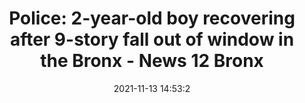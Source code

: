 ---
"title": "Police: 2-year-old boy recovering after 9-story fall out of window in the Bronx - News 12 Bronx"
"date": "2021-11-13 14:53:2"
"feed_name": "GOOGLENEWSCONSTRUCTION"
"feed_website": "https://news.google.com/search?q=construction%2Bincident&hl=en-US&gl=US&ceid=US:en"
"feed_rss": "https://news.google.com/rss/search?q=construction%2Bincident&hl=en-US&gl=US&ceid=US:en"
"link": "https://bronx.news12.com/police-2-year-old-boy-recovering-after-9-story-fall-out-of-window-in-the-bronx"
"source": "{'href': 'https://bronx.news12.com', 'title': 'News 12 Bronx'}"
"file": "_posts/2021-1-1-9c2dcd090a1d0f923d6b6548120749c4652843ac.md"
"accident": "0"
"drilling": "0"
"dead": "0"
"injured": "0"
"arrested": "0"
"place": "unknown place"
"where": "unknown site"
"causes": "unknown"
"place_uri": "unknown place"
---